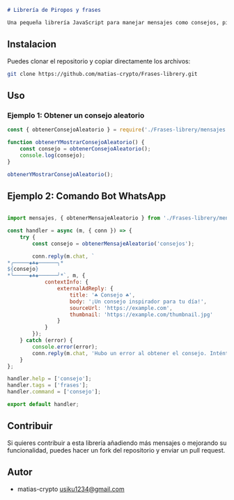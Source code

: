 

```markdown
# Librería de Piropos y frases

Una pequeña librería JavaScript para manejar mensajes como consejos, piropos, citas inspiradoras, etc.
```


## Instalacion


Puedes clonar el repositorio y copiar directamente los archivos:

```bash
git clone https://github.com/matias-crypto/Frases-librery.git
```

## Uso


### Ejemplo 1: Obtener un consejo aleatorio

```javascript
const { obtenerConsejoAleatorio } = require('./Frases-librery/mensajes.js');

function obtenerYMostrarConsejoAleatorio() {
    const consejo = obtenerConsejoAleatorio();
    console.log(consejo);
}

obtenerYMostrarConsejoAleatorio();

```

## Ejemplo 2: Comando Bot WhatsApp 

```javascript

import mensajes, { obtenerMensajeAleatorio } from './Frases-librery/mensajes.js';

const handler = async (m, { conn }) => {
    try {
        const consejo = obtenerMensajeAleatorio('consejos');

        conn.reply(m.chat, `
*╭─────◈☘️◈──────╮*
${consejo}
*╰─────◈☘️◈──────╯*`, m, {
            contextInfo: {
                externalAdReply: {
                    title: '☘️ Consejo ☘️',
                    body: '¡Un consejo inspirador para tu día!',
                    sourceUrl: 'https://example.com',
                    thumbnail: 'https://example.com/thumbnail.jpg'
                }
            }
        });
    } catch (error) {
        console.error(error);
        conn.reply(m.chat, 'Hubo un error al obtener el consejo. Inténtalo más tarde.', m);
    }
};

handler.help = ['consejo'];
handler.tags = ['frases'];
handler.command = ['consejo'];

export default handler;
```

## Contribuir

Si quieres contribuir a esta librería añadiendo más mensajes o mejorando su funcionalidad, puedes hacer un fork del repositorio y enviar un pull request.

## Autor

- matias-crypto <usiku1234@gmail.com>


